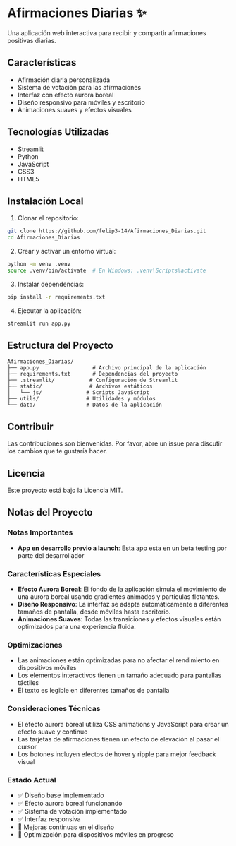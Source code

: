 # Afirmaciones Diarias ✨

Una aplicación web interactiva para recibir y compartir afirmaciones positivas diarias.

## Características

- Afirmación diaria personalizada
- Sistema de votación para las afirmaciones
- Interfaz con efecto aurora boreal
- Diseño responsivo para móviles y escritorio
- Animaciones suaves y efectos visuales

## Tecnologías Utilizadas

- Streamlit
- Python
- JavaScript
- CSS3
- HTML5

## Instalación Local

1. Clonar el repositorio:
```bash
git clone https://github.com/felip3-14/Afirmaciones_Diarias.git
cd Afirmaciones_Diarias
```

2. Crear y activar un entorno virtual:
```bash
python -m venv .venv
source .venv/bin/activate  # En Windows: .venv\Scripts\activate
```

3. Instalar dependencias:
```bash
pip install -r requirements.txt
```

4. Ejecutar la aplicación:
```bash
streamlit run app.py
```

## Estructura del Proyecto

```
Afirmaciones_Diarias/
├── app.py                 # Archivo principal de la aplicación
├── requirements.txt       # Dependencias del proyecto
├── .streamlit/           # Configuración de Streamlit
├── static/               # Archivos estáticos
│   └── js/              # Scripts JavaScript
├── utils/               # Utilidades y módulos
└── data/                # Datos de la aplicación
```

## Contribuir

Las contribuciones son bienvenidas. Por favor, abre un issue para discutir los cambios que te gustaría hacer.

## Licencia

Este proyecto está bajo la Licencia MIT.

## Notas del Proyecto

### Notas Importantes
- **App en desarrollo previo a launch**: Esta app esta en un beta testing por parte del desarrollador 

### Características Especiales
- **Efecto Aurora Boreal**: El fondo de la aplicación simula el movimiento de una aurora boreal usando gradientes animados y partículas flotantes.
- **Diseño Responsivo**: La interfaz se adapta automáticamente a diferentes tamaños de pantalla, desde móviles hasta escritorio.
- **Animaciones Suaves**: Todas las transiciones y efectos visuales están optimizados para una experiencia fluida.

### Optimizaciones
- Las animaciones están optimizadas para no afectar el rendimiento en dispositivos móviles
- Los elementos interactivos tienen un tamaño adecuado para pantallas táctiles
- El texto es legible en diferentes tamaños de pantalla

### Consideraciones Técnicas
- El efecto aurora boreal utiliza CSS animations y JavaScript para crear un efecto suave y continuo
- Las tarjetas de afirmaciones tienen un efecto de elevación al pasar el cursor
- Los botones incluyen efectos de hover y ripple para mejor feedback visual

### Estado Actual
- ✅ Diseño base implementado
- ✅ Efecto aurora boreal funcionando
- ✅ Sistema de votación implementado
- ✅ Interfaz responsiva
- 🔄 Mejoras continuas en el diseño
- 📱 Optimización para dispositivos móviles en progreso 